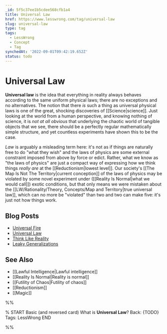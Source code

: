 ```yaml
---
_id: 5f5c37ee1b5cdee568cfb1a4
title: Universal Law
href: https://www.lesswrong.com/tag/universal-law
slug: universal-law
type: tag
tags:
  - LessWrong
  - Concept
  - Tag
synchedAt: '2022-09-01T09:42:19.652Z'
status: todo
---
```


# Universal Law

**Universal law** is the idea that everything in reality always behaves according to the same uniform physical laws; there are no exceptions and no alternatives. The notion that there *is* such a thing as universal physical laws is one of the great, shocking discoveries of [[Science|science]]. Just looking at the world from a human perspective, and knowing nothing of science, it is *not at all obvious* that underlying the chaotic world of tangible objects that we see, there should be a perfectly regular mathematically simple structure, and yet countless experiments have shown this to be the case.

*Law* is arguably a misleading term here: it's not as if things are naturally free to do "what they wish" and the laws of physics are some external constraint imposed from above by force or edict. Rather, what we know as "the laws of physics" are just a compact way of expressing how we think things *really are* at the [[Reductionism|lowest level]]. Our society's [[The Map Is Not The Territory|current conception]] of the laws of physics may be violated by some novel experiment under ([[Reality Is Normal|what we would call]]) exotic conditions, but that only means we were mistaken about the [[LW/Rationality/Theory, Concepts/Map and Territory|true universal law]], which can no more be "violated" than two and two can make five: it's just not how things work.

## Blog Posts

- [Universal Fire](http://lesswrong.com/lw/hq/universal_fire/)
- [Universal Law](http://lesswrong.com/lw/hr/universal_law/)
- [Think Like Reality](http://lesswrong.com/lw/hs/think_like_reality/)
- [Leaky Generalizations](http://lesswrong.com/lw/lc/leaky_generalizations/)

## See Also

- [[Lawful Intelligence|Lawful intelligence]]
- [[Reality Is Normal|Reality is normal]]
- [[Futility of Chaos|Futility of chaos]]
- [[Reductionism]]
- [[Magic]]


%%

% START
Basic (and reversed card)
What is **Universal Law**?
Back: {TODO}
Tags: LessWrong
END
<!--ID: 1663156960766-->


%%
	
